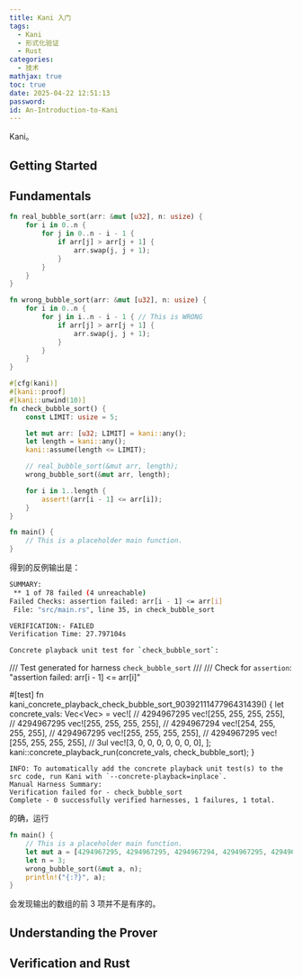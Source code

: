 ```yaml
---
title: Kani 入门
tags:
  - Kani
  - 形式化验证
  - Rust
categories:
  - 技术
mathjax: true
toc: true
date: 2025-04-22 12:51:13
password:
id: An-Introduction-to-Kani
---
```


Kani。

<!--more-->

## Getting Started



## Fundamentals

```rust
fn real_bubble_sort(arr: &mut [u32], n: usize) {
    for i in 0..n {
        for j in 0..n - i - 1 {
            if arr[j] > arr[j + 1] {
                arr.swap(j, j + 1);
            }
        }
    }
}

fn wrong_bubble_sort(arr: &mut [u32], n: usize) {
    for i in 0..n {
        for j in i..n - i - 1 { // This is WRONG
            if arr[j] > arr[j + 1] {
                arr.swap(j, j + 1);
            }
        }
    }
}

#[cfg(kani)]
#[kani::proof]
#[kani::unwind(10)]
fn check_bubble_sort() {
    const LIMIT: usize = 5;

    let mut arr: [u32; LIMIT] = kani::any();
    let length = kani::any();
    kani::assume(length <= LIMIT);

    // real_bubble_sort(&mut arr, length);
    wrong_bubble_sort(&mut arr, length);

    for i in 1..length {
        assert!(arr[i - 1] <= arr[i]);
    }
}

fn main() {
    // This is a placeholder main function.
}
```

得到的反例输出是：

```bash
SUMMARY:
 ** 1 of 78 failed (4 unreachable)
Failed Checks: assertion failed: arr[i - 1] <= arr[i]
 File: "src/main.rs", line 35, in check_bubble_sort

VERIFICATION:- FAILED
Verification Time: 27.797104s

Concrete playback unit test for `check_bubble_sort`:
```
/// Test generated for harness `check_bubble_sort` 
///
/// Check for `assertion`: "assertion failed: arr[i - 1] <= arr[i]"

#[test]
fn kani_concrete_playback_check_bubble_sort_9039211147796431439() {
    let concrete_vals: Vec<Vec<u8>> = vec![
        // 4294967295
        vec![255, 255, 255, 255],
        // 4294967295
        vec![255, 255, 255, 255],
        // 4294967294
        vec![254, 255, 255, 255],
        // 4294967295
        vec![255, 255, 255, 255],
        // 4294967295
        vec![255, 255, 255, 255],
        // 3ul
        vec![3, 0, 0, 0, 0, 0, 0, 0],
    ];
    kani::concrete_playback_run(concrete_vals, check_bubble_sort);
}
```
INFO: To automatically add the concrete playback unit test(s) to the src code, run Kani with `--concrete-playback=inplace`.
Manual Harness Summary:
Verification failed for - check_bubble_sort
Complete - 0 successfully verified harnesses, 1 failures, 1 total.
```

的确，运行

```rust
fn main() {
    // This is a placeholder main function.
    let mut a = [4294967295, 4294967295, 4294967294, 4294967295, 4294967295];
    let n = 3;
    wrong_bubble_sort(&mut a, n);
    println!("{:?}", a);
}
```

会发现输出的数组的前 $3$ 项并不是有序的。

## Understanding the Prover

## Verification and Rust
